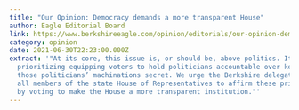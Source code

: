 ```yaml
---
title: "Our Opinion: Democracy demands a more transparent House"
author: Eagle Editorial Board
link: https://www.berkshireeagle.com/opinion/editorials/our-opinion-democracy-demands-a-more-transparent-house/article_11f7824a-d9ef-11eb-ab09-6ff2252d112a.html
category: opinion
date: 2021-06-30T22:23:00.000Z
extract: '"At its core, this issue is, or should be, above politics. It’s about
  prioritizing equipping voters to hold politicians accountable over keeping
  those politicians’ machinations secret. We urge the Berkshire delegation and
  all members of the state House of Representatives to affirm these priorities
  by voting to make the House a more transparent institution."'
---
```

